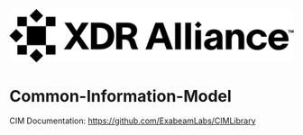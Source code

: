 
![XDR Logo](XDR%20Logo.svg)

# Common-Information-Model
CIM Documentation: https://github.com/ExabeamLabs/CIMLibrary
